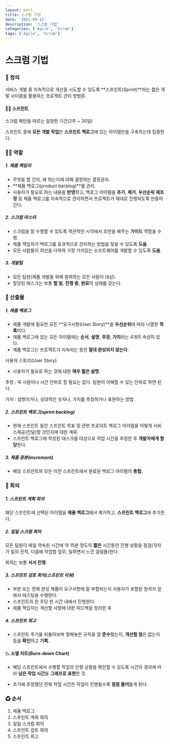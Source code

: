 ```yaml
---
layout: post
title: 스크럼 기법
date: '2021-09-15'
description: '스크럼 기법'
categories: ['Agile', 'Scrum']
tags: ['Agile', 'Scrum']
---
```

# 스크럼 기법

### 📌 정의

서비스 개발 중 지속적으로 개선을 시도할 수 있도록 **스프린트(Sprint)**라는 짧은 개발 사이클을 활용하는 프로젝트 관리 방법론.

#### 🏃‍♀️ 스프린트

스크럼 패턴을 따르는 일정한 기간(2주 ~ 30일)

스프린트 중에 **모든 개발 작업**은 **스프린트 백로그**에 있는 아이템만을 구축하는데 집중한다.

### 👷‍♀️ 역할

##### 1. 제품 책임자

- 무엇을 할 건지, 왜 하는지에 대해 결정하는 결정권자.
- **제품 백로그(product backlog)**를 관리.
- 사용자가 필요로 하는 내용을 **반영**하고, 백로그 아이템을 **추가**, **제거**, **우선순위 재조정** 등 제품 백로그를 지속적으로 관리하면서 프로젝트가 제대로 진행되도록 만들어간다.

##### 2. 스크럼 마스터

- 스크럼을 잘 수행할 수 있도록 객관적인 시각에서 조언을 해주는 **가이드** 역할을 수행.
- 제품 책임자가 백로그를 효과적으로 관리하는 방법을 찾을 수 있도록 **도움**.
- 모든 사람들이 최선을 다하여 가장 가치있는 소프트웨어를 개발할 수 있도록 **도움**.

##### 3. 개발팀

- 모든 팀원(제품 개발을 위해 참여하는 모든 사람이 대상).
- 할당된 태스크는 보통 **할 일**, **진행 중**, **완료**의 상태를 갖는다.

### 🧶 산출물

##### 1. 제품 백로그

- 제품 개발에 필요한 모든 **요구사항(User Story)**을 **우선순위**에 따라 나열한 **목록**이다.
- 제품 백로그에 있는 모든 아이템에는 **순서**, **설명**, **추정**, **가치**라는 4개의 속성이 있다.
- 제품 백로그는 프로젝트가 지속되는 동안 **절대 완성되지 않는다**.

사용자 스토리(User Story)

- 사용자가 필요로 하는 것에 대한 **매우 짧은 설명**.

추정 : 꼭 사람이나 시간 단위로 할 필요는 없다. 팀원이 이해할 수 있는 단위로 하면 된다.

가치 : 설명이거나, 상대적인 숫자나, 가치를 측정하거나 표현하는 방법.

##### 2. 스프린트 백로그(sprint backlog)

- 현재 스프린트 동안 스프린트 목표 및 관련 프로덕트 백로그 아이템을 어떻게 서비스제공(전달)할 것인지에 대한 계획.
- 스프린트 백로그에 작성된 태스크를 대상으로 작업 시간을 추정한 후 **개발자에게 할당**한다.

##### 3. 제품 증분(increment)

- 해당 스프린트와 모든 이전 스프린트에서 완료된 백로그 아이템의 **총합.**

### 🤝 회의

##### 1. 스프린트 계획 회의

해당 스프린트에 선택된 아이템을 **제품 백로그**에서 제거하고, **스프린트 백로그**에 추가한다.

##### 2. 일일 스크럼 회의

모든 팀원이 매일 약속된 시간에 약 15분 정도의 **짧은** 시간동안 진행 상황을 점검(각자가 일의 진척, 다음에 작업할 업무, 일하면서 느낀 걸림돌)한다.

회의는 보통 **서서 진행**.

##### 3. 스프린트 검토 회의(스프린트 리뷰)

- 부분 또는 전체 완성 제품이 요구사항에 잘 부합되는지 사용자가 포함된 참석자 앞에서 테스팅을 수행한다.
- 스프린트의 한 주당 한 시간 내에서 진행한다.
- 제품 책임자는 개선할 사항에 대한 피드백을 정리한 후

##### 4. 스프린트 회고

- 스프린트 주기를 되돌아보며 정해놓은 규칙을 잘 **준수**했는지, **개선할 점**은 없는지 등을 **확인**하고 **기록**.



#### 📉 소멸 차트(Burn-down Chart)

- 해당 스프린트에서 수행할 작업의 진행 상황을 확인할 수 있도록 시간의 경과에 따라 **남은 작업 시간**을 **그래프로 표현**한 것.

- 초기에 추정했던 전체 작업 시간은 작업이 진행될수록 **점점 줄어**들게 된다.



### ♻ 순서

1. 제품 백로그
2. 스프린트 계획 회의
3. 일일 스크럼 회의
4. 스프린트 검토 회의
5. 스프린트 회고